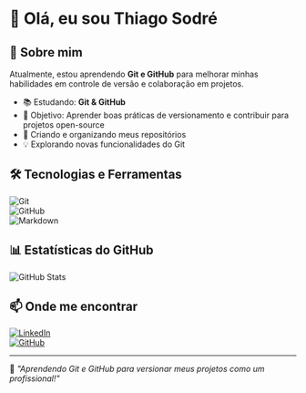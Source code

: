 
# 👋 Olá, eu sou Thiago Sodré  

## 🚀 Sobre mim  
Atualmente, estou aprendendo **Git e GitHub** para melhorar minhas habilidades em controle de versão e colaboração em projetos.  

- 📚 Estudando: **Git & GitHub**  
- 🎯 Objetivo: Aprender boas práticas de versionamento e contribuir para projetos open-source  
- 📂 Criando e organizando meus repositórios  
- 💡 Explorando novas funcionalidades do Git  

## 🛠️ Tecnologias e Ferramentas  
![Git](https://img.shields.io/badge/Git-F05032?style=for-the-badge&logo=git&logoColor=white)  
![GitHub](https://img.shields.io/badge/GitHub-181717?style=for-the-badge&logo=github&logoColor=white)  
![Markdown](https://img.shields.io/badge/Markdown-000000?style=for-the-badge&logo=markdown&logoColor=white)  

## 📊 Estatísticas do GitHub  
![GitHub Stats](https://github-readme-stats.vercel.app/api?username=seu-usuario&show_icons=true&theme=dark)  

## 📫 Onde me encontrar  
[![LinkedIn](https://img.shields.io/badge/LinkedIn-0077B5?style=for-the-badge&logo=linkedin&logoColor=white)](https://linkedin.com/in/seu-perfil)  
[![GitHub](https://img.shields.io/badge/GitHub-181717?style=for-the-badge&logo=github&logoColor=white)](https://github.com/seu-usuario)  

---

🚀 *"Aprendendo Git e GitHub para versionar meus projetos como um profissional!"*  
